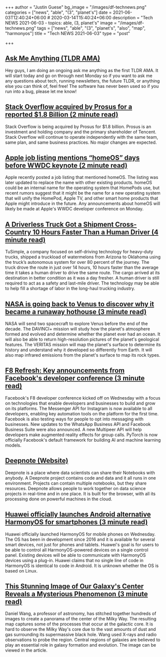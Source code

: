 +++
author = "Justin Guese"
bg_image = "/images/df-technews.png"
categories = ["news", "able", "(3", "planet's"]
date = 2021-06-03T12:40:24+06:00 # 2020-03-14T15:40:24+06:00
description = "Tech NEWS 2021-06-03 - topics: able, (3, planet's"
image = "/images/df-technews.png"
tags = ["news", "able", "(3", "planet's", "also", "map", "harmonyos"]
title = "Tech NEWS 2021-06-03"
type = "post"

+++

## [Ask Me Anything (TLDR AMA)](https://tldr.tech/token/6c3ef825381ee396191f77cb92dd1969?redirect=https%3A%2F%2Ftldr.tech%2Fama%2Fdan-ni/1/01000179d157f387-396f9113-9c02-44e8-8e9b-355cba8185da-000000/7-1v7rXk3i9_pc_0YbcGxbvWsnYakJeIYGciHtxFogg=196)

Hey guys, I am doing an ongoing ask me anything as the first TLDR AMA. It will start today and go on through next Monday so if you want to ask me any questions about tech, running newsletters, the future TLDR, or anything else you can think of, feel free! The software has never been used so if you run into a bug, please let me know!

## [Stack Overflow acquired by Prosus for a reported $1.8 Billion (2 minute read)](https://techcrunch.com/2021/06/02/stack-overflow-acquired-by-prosus-for-a-reported-1-8-billion/)

Stack Overflow is being acquired by Prosus for $1.8 billion. Prosus is an investment and holding company and the primary shareholder of Tencent. Stack Overflow will continue to operate independently with the same team, same plan, and same business practices. No major changes are expected.

## [Apple job listing mentions “homeOS” days before WWDC keynote (2 minute read)](https://arstechnica.com/gadgets/2021/06/apple-job-listing-mentions-homeos-days-before-wwdc-keynote/)

Apple recently posted a job listing that mentioned homeOS. The listing was later updated to replace the name with other existing products. homeOS could be an internal name for the operating system that HomePods use, but recent rumors suggest that it might be the name for a new operating system that will unify the HomePod, Apple TV, and other smart home products that Apple might introduce in the future. Any announcements about homeOS will likely be made at Apple's WWDC developer conference on Monday.

## [A Driverless Truck Got a Shipment Cross-Country 10 Hours Faster Than a Human Driver (4 minute read)](https://singularityhub.com/2021/06/01/a-driverless-truck-took-a-load-of-watermelons-cross-country-42-faster-than-a-human-driver/)

TuSimple, a company focused on self-driving technology for heavy-duty trucks, shipped a truckload of watermelons from Arizona to Oklahoma using the truck’s autonomous system for over 80 percent of the journey. The truck drove the route in just over 14 hours, 10 hours faster than the average time it takes a human driver to drive the same route. The cargo arrived at its destination in better condition as it was a day fresher. A human driver is still required to act as a safety and last-mile driver. The technology may be able to help fill a shortage of labor in the long-haul trucking industry.

## [NASA is going back to Venus to discover why it became a runaway hothouse (3 minute read)](https://arstechnica.com/science/2021/06/nasa-is-going-back-to-venus-to-discover-why-it-became-a-runaway-hothouse/)

NASA will send two spacecraft to explore Venus before the end of the decade. The DAVINCI+ mission will study how the planet's atmosphere formed and evolved and determine whether the planet ever had an ocean. It will also be able to return high-resolution pictures of the planet's geological features. The VERITAS mission will map the planet's surface to determine its history and understand why it developed so differently from Earth. It will also map infrared emissions from the planet's surface to map its rock types.

## [F8 Refresh: Key announcements from Facebook's developer conference (3 minute read)](https://www.zdnet.com/article/facebook-f8-refresh/)

Facebook's F8 developer conference kicked off on Wednesday with a focus on technologies that enable developers and businesses to build and grow on its platforms. The Messenger API for Instagram is now available to all developers, enabling key automation tools on the platform for the first time. Facebook is also testing ways for people to opt into messaging with businesses. New updates to the WhatsApp Business API and Facebook Business Suite were also announced. A new Multipeer API will help developers make augmented reality effects for group calls. PyTorch is now officially Facebook's default framework for building AI and machine learning models.

## [Deepnote (Website)](https://deepnote.com/viewer)

Deepnote is a place where data scientists can share their Notebooks with anybody. A Deepnote project contains code and data and it all runs in one environment. Projects can contain multiple notebooks, but they share resources. Deepnote allows people to work together on data science projects in real-time and in one place. It is built for the browser, with all its processing done on powerful machines in the cloud.

## [Huawei officially launches Android alternative HarmonyOS for smartphones (3 minute read)](https://techcrunch.com/2021/06/02/huawei-officially-launches-android-alternative-harmonyos-for-smartphones/)

Huawei officially launched HarmonyOS for mobile phones on Wednesday. The OS has been in development since 2016 and it is available for several smart devices, not just for phones and tablets. Huawei's goal is for users to be able to control all HarmonyOS-powered devices on a single control panel. Existing devices will be able to communicate with HarmonyOS devices using a plug-in. Huawei claims that no single line of code in HarmonyOS is identical to code in Android. It is unknown whether the OS is based on Linux.

## [This Stunning Image of Our Galaxy's Center Reveals a Mysterious Phenomenon (3 minute read)](https://www.vice.com/en/article/bvzjdm/this-stunning-image-of-our-galaxys-center-reveals-a-mysterious-phenomenon)

Daniel Wang, a professor of astronomy, has stitched together hundreds of images to create a panorama of the center of the Milky Way. The resulting map captures some of the processes that occur at the galactic core. It is hard to observe the Milky Way's core due to the vast amounts of dust and gas surrounding its supermassive black hole. Wang used X-rays and radio observations to probe the region. Central regions of galaxies are believed to play an essential role in galaxy formation and evolution. The image can be viewed in the article.

